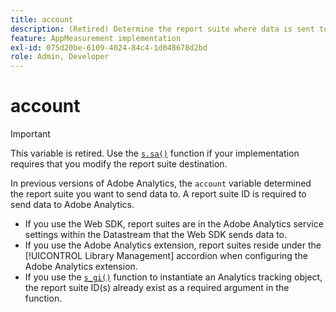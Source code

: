```yaml
---
title: account
description: (Retired) Determine the report suite where data is sent to.
feature: AppMeasurement implementation
exl-id: 075d20be-6109-4024-84c4-1d048678d2bd
role: Admin, Developer
---
```

# account

>[!IMPORTANT]
>
>This variable is retired. Use the [`s.sa()`](../functions/sa-method.md) function if your implementation requires that you modify the report suite destination.

In previous versions of Adobe Analytics, the `account` variable determined the report suite you want to send data to. A report suite ID is required to send data to Adobe Analytics.

* If you use the Web SDK, report suites are in the Adobe Analytics service settings within the Datastream that the Web SDK sends data to.
* If you use the Adobe Analytics extension, report suites reside under the [!UICONTROL Library Management] accordion when configuring the Adobe Analytics extension.
* If you use the [`s_gi()`](../functions/s-gi.md) function to instantiate an Analytics tracking object, the report suite ID(s) already exist as a required argument in the function.
